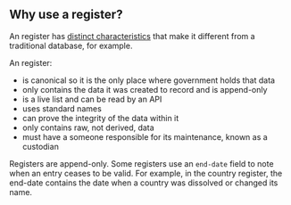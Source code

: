 ## Why use a register?

An register has [distinct characteristics](https://gds.blog.gov.uk/2015/10/13/the-characteristics-of-a-register/) that make it different from a traditional database, for example.

An register:  

* is canonical so it is the only place where government holds that data
* only contains the data it was created to record and is append-only
* is a live list and can be read by an API
* uses standard names
* can prove the integrity of the data within it
* only contains raw, not derived, data
* must have a someone responsible for its maintenance, known as a custodian

Registers are append-only. Some registers use an `end-date` field to note when an entry ceases to be valid. For example, in the country register, the end-date contains the date when a country was dissolved or changed its name.
